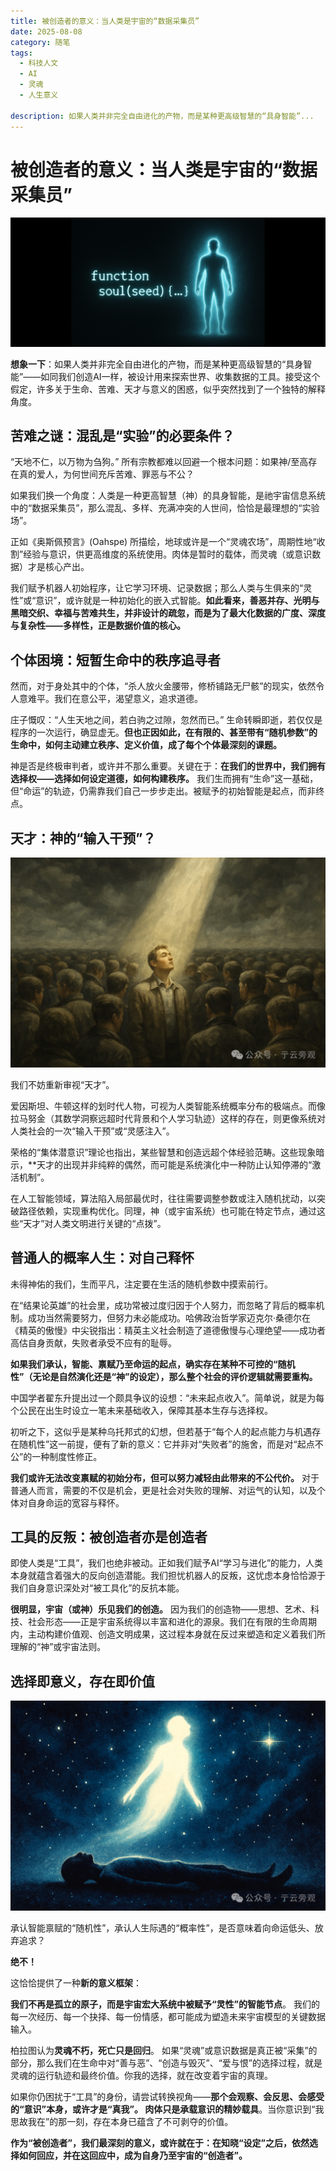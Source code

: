 ```yaml
---
title: 被创造者的意义：当人类是宇宙的“数据采集员”
date: 2025-08-08
category: 随笔
tags:
  - 科技人文
  - AI
  - 灵魂
  - 人生意义

description: 如果人类并非完全自由进化的产物，而是某种更高级智慧的“具身智能”...
---
```


# 被创造者的意义：当人类是宇宙的“数据采集员”
![](https://raw.githubusercontent.com/loaf/sa1/master/blog/images/20250827012515339.png)

**想象一下**：如果人类并非完全自由进化的产物，而是某种更高级智慧的“具身智能”——如同我们创造AI一样，被设计用来探索世界、收集数据的工具。接受这个假定，许多关于生命、苦难、天才与意义的困惑，似乎突然找到了一个独特的解释角度。

## 苦难之谜：混乱是“实验”的必要条件？

“天地不仁，以万物为刍狗。” 所有宗教都难以回避一个根本问题：如果神/至高存在真的爱人，为何世间充斥苦难、罪恶与不公？

如果我们换一个角度：人类是一种更高智慧（神）的具身智能，是祂宇宙信息系统中的“数据采集员”，那么混乱、多样、充满冲突的人世间，恰恰是最理想的“实验场”。

正如《奥斯佩预言》(Oahspe) 所描绘，地球或许是一个“灵魂农场”，周期性地“收割”经验与意识，供更高维度的系统使用。肉体是暂时的载体，而灵魂（或意识数据）才是核心产出。

我们赋予机器人初始程序，让它学习环境、记录数据；那么人类与生俱来的“灵性”或“意识”，或许就是一种初始化的嵌入式智能。**如此看来，善恶并存、光明与黑暗交织、幸福与苦难共生，并非设计的疏忽，而是为了最大化数据的广度、深度与复杂性——多样性，正是数据价值的核心。**

## 个体困境：短暂生命中的秩序追寻者

然而，对于身处其中的个体，“杀人放火金腰带，修桥铺路无尸骸”的现实，依然令人意难平。我们在意公平，渴望意义，追求道德。

庄子慨叹：“人生天地之间，若白驹之过隙，忽然而已。” 生命转瞬即逝，若仅仅是程序的一次运行，确显虚无。**但也正因如此，在有限的、甚至带有“随机参数”的生命中，如何主动建立秩序、定义价值，成了每个个体最深刻的课题。**

神是否是终极审判者，或许并不那么重要。关键在于：**在我们的世界中，我们拥有选择权——选择如何设定道德，如何构建秩序。** 我们生而拥有“生命”这一基础，但“命运”的轨迹，仍需靠我们自己一步步走出。被赋予的初始智能是起点，而非终点。

## 天才：神的“输入干预”？
![](https://raw.githubusercontent.com/loaf/sa1/master/blog/images/20250827012339992.png)

我们不妨重新审视“天才”。

爱因斯坦、牛顿这样的划时代人物，可视为人类智能系统概率分布的极端点。而像拉马努金（其数学洞察远超时代背景和个人学习轨迹）这样的存在，则更像系统对人类社会的一次“输入干预”或“灵感注入”。

荣格的“集体潜意识”理论也指出，某些智慧和创造远超个体经验范畴。这些现象暗示，**天才的出现并非纯粹的偶然，而可能是系统演化中一种防止认知停滞的“激活机制”。

在人工智能领域，算法陷入局部最优时，往往需要调整参数或注入随机扰动，以突破路径依赖，实现重构优化。同理，神（或宇宙系统）也可能在特定节点，通过这些“天才”对人类文明进行关键的“点拨”。

## 普通人的概率人生：对自己释怀

未得神佑的我们，生而平凡，注定要在生活的随机参数中摸索前行。

在“结果论英雄”的社会里，成功常被过度归因于个人努力，而忽略了背后的概率机制。成功当然需要努力，但努力未必能成功。哈佛政治哲学家迈克尔·桑德尔在《精英的傲慢》中尖锐指出：精英主义社会制造了道德傲慢与心理绝望——成功者高估自身贡献，失败者承受不应有的耻辱。

**如果我们承认，智能、禀赋乃至命运的起点，确实存在某种不可控的“随机性”（无论是自然演化还是“神”的设定），那么整个社会的评价逻辑就需要重构。**

中国学者翟东升提出过一个颇具争议的设想：“未来起点收入”。简单说，就是为每个公民在出生时设立一笔未来基础收入，保障其基本生存与选择权。

初听之下，这似乎是某种乌托邦式的幻想，但若基于“每个人的起点能力与机遇存在随机性”这一前提，便有了新的意义：它并非对“失败者”的施舍，而是对“起点不公”的一种制度性修正。

**我们或许无法改变禀赋的初始分布，但可以努力减轻由此带来的不公代价。** 对于普通人而言，需要的不仅是机会，更是社会对失败的理解、对运气的认知，以及个体对自身命运的宽容与释怀。

## 工具的反叛：被创造者亦是创造者

即使人类是“工具”，我们也绝非被动。正如我们赋予AI“学习与进化”的能力，人类本身就蕴含着强大的反向创造潜能。我们担忧机器人的反叛，这忧虑本身恰恰源于我们自身意识深处对“被工具化”的反抗本能。

**很明显，宇宙（或神）乐见我们的创造。** 因为我们的创造物——思想、艺术、科技、社会形态——正是宇宙系统得以丰富和进化的源泉。我们在有限的生命周期内，主动构建价值观、创造文明成果，这过程本身就在反过来塑造和定义着我们所理解的“神”或宇宙法则。

## 选择即意义，存在即价值
![](https://raw.githubusercontent.com/loaf/sa1/master/blog/images/20250827012413131.png)

承认智能禀赋的“随机性”，承认人生际遇的“概率性”，是否意味着向命运低头、放弃追求？

**绝不！**

这恰恰提供了一种**新的意义框架**：

**我们不再是孤立的原子，而是宇宙宏大系统中被赋予“灵性”的智能节点**。 我们的每一次经历、每一个抉择、每一份情感，都可能成为塑造未来宇宙模型的关键数据输入。

柏拉图认为**灵魂不朽，死亡只是回归**。 如果“灵魂”或意识数据是真正被“采集”的部分，那么我们在生命中对“善与恶”、“创造与毁灭”、“爱与恨”的选择过程，就是灵魂的运行轨迹和最终价值。你我的选择，就在改变着宇宙的真理。

如果你仍困扰于“工具”的身份，请尝试转换视角——**那个会观察、会反思、会感受的“意识”本身，或许才是“真我”。 肉体只是承载意识的精妙载具**。当你意识到“我思故我在”的那一刻，存在本身已蕴含了不可剥夺的价值。

**作为“被创造者”，我们最深刻的意义，或许就在于：在知晓“设定”之后，依然选择如何回应，并在这回应中，成为自身乃至宇宙的“创造者”。**

